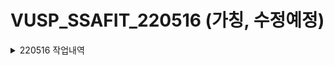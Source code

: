 # VUSP_SSAFIT_220516 (가칭, 수정예정)   
<details>
<summary>220516 작업내역</summary>
 <strong>프로젝트 생성</strong>
  * vue 프로젝트 생성 (vue create ssafit-vue)
    <details>
    <summary>* dependencies</summary>
    <div markdown="1">
      : router, vuex, axios, bootstrap-vue 적용
      * vue add router <br/>   
      * vue add vuex  <br/>   
      * npm install axios  <br/>
      * npm install vue bootstrap-vue bootstrap    <br/>
        * main.js 추가 <br/>
        * import BootstrapVue from 'bootstrap-vue' <br/>
        * import 'bootstrap/dist/css/bootstrap.min.css' <br/>
        * import 'bootstrap-vue/dist/bootstrap-vue.css' <br/>
        * Vue.use(BootstrapVue) <br/>
     </div>
   </details>
  * springboot 프로젝트 생성(Spring starter project)
    * dependencies : 
      * MyBatis Framwork, 
      * MySQL Driver, 
      * Spring Boot DevTools, 
      * Spring Web
</details>

